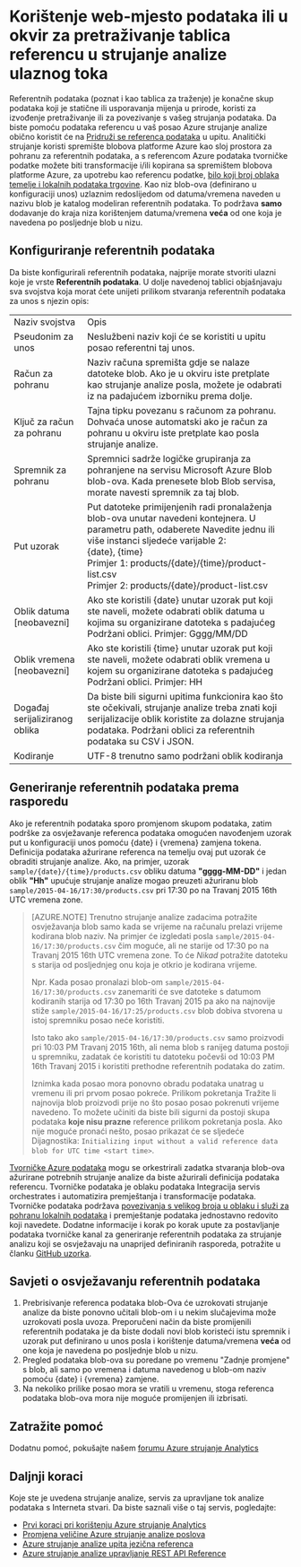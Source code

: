 <properties
    pageTitle="Korištenje referenci podataka i pretraživanja tablica u strujanje analize | Microsoft Azure"
    description="Korištenje referentnih podataka u upitu strujanje Analytics"
    keywords="Tablica za traženje referentnih podataka"
    services="stream-analytics"
    documentationCenter=""
    authors="jeffstokes72"
    manager="jhubbard"
    editor="cgronlun"/>

<tags
    ms.service="stream-analytics"
    ms.devlang="na"
    ms.topic="article"
    ms.tgt_pltfrm="na"
    ms.workload="data-services"
    ms.date="09/26/2016"
    ms.author="jeffstok"/>

# <a name="using-reference-data-or-lookup-tables-in-a-stream-analytics-input-stream"></a>Korištenje web-mjesto podataka ili u okvir za pretraživanje tablica referencu u strujanje analize ulaznog toka

Referentnih podataka (poznat i kao tablica za traženje) je konačne skup podataka koji je statične ili usporavanja mijenja u prirode, koristi za izvođenje pretraživanje ili za povezivanje s vašeg strujanja podataka. Da biste pomoću podataka referencu u vaš posao Azure strujanje analize obično koristit će na [Pridruži se referenca podataka](https://msdn.microsoft.com/library/azure/dn949258.aspx) u upitu. Analitički strujanje koristi spremište blobova platforme Azure kao sloj prostora za pohranu za referentnih podataka, a s referencom Azure podataka tvorničke podatke možete biti transformacije i/ili kopirana sa spremištem blobova platforme Azure, za upotrebu kao referencu podatke, [bilo koji broj oblaka temelje i lokalnih podataka trgovine](../data-factory/data-factory-data-movement-activities.md). Kao niz blob-ova (definirano u konfiguraciji unos) uzlaznim redoslijedom od datuma/vremena naveden u nazivu blob je katalog modeliran referentnih podataka. To podržava **samo** dodavanje do kraja niza korištenjem datuma/vremena **veća** od one koja je navedena po posljednje blob u nizu.

## <a name="configuring-reference-data"></a>Konfiguriranje referentnih podataka

Da biste konfigurirali referentnih podataka, najprije morate stvoriti ulazni koje je vrste **Referentnih podataka**. U dolje navedenoj tablici objašnjavaju sva svojstva koja morat ćete unijeti prilikom stvaranja referentnih podataka za unos s njezin opis:

<table>
<tbody>
<tr>
<td>Naziv svojstva</td>
<td>Opis</td>
</tr>
<tr>
<td>Pseudonim za unos</td>
<td>Neslužbeni naziv koji će se koristiti u upitu posao referentni taj unos.</td>
</tr>
<tr>
<td>Račun za pohranu</td>
<td>Naziv računa spremišta gdje se nalaze datoteke blob. Ako je u okviru iste pretplate kao strujanje analize posla, možete je odabrati iz na padajućem izborniku prema dolje.</td>
</tr>
<tr>
<td>Ključ za račun za pohranu</td>
<td>Tajna tipku povezanu s računom za pohranu. Dohvaća unose automatski ako je račun za pohranu u okviru iste pretplate kao posla strujanje analize.</td>
</tr>
<tr>
<td>Spremnik za pohranu</td>
<td>Spremnici sadrže logičke grupiranja za pohranjene na servisu Microsoft Azure Blob blob-ova. Kada prenesete blob Blob servisa, morate navesti spremnik za taj blob.</td>
</tr>
<tr>
<td>Put uzorak</td>
<td>Put datoteke primijenjenih radi pronalaženja blob-ova unutar navedeni kontejnera. U parametru path, odaberete Navedite jednu ili više instanci sljedeće varijable 2:<BR>{date}, {time}<BR>Primjer 1: products/{date}/{time}/product-list.csv<BR>Primjer 2: products/{date}/product-list.csv
</tr>
<tr>
<td>Oblik datuma [neobavezni]</td>
<td>Ako ste koristili {date} unutar uzorak put koji ste naveli, možete odabrati oblik datuma u kojima su organizirane datoteka s padajućeg Podržani oblici. Primjer: Gggg/MM/DD</td>
</tr>
<tr>
<td>Oblik vremena [neobavezni]</td>
<td>Ako ste koristili {time} unutar uzorak put koji ste naveli, možete odabrati oblik vremena u kojem su organizirane datoteka s padajućeg Podržani oblici. Primjer: HH</td>
</tr>
<tr>
<td>Događaj serijaliziranog oblika</td>
<td>Da biste bili sigurni upitima funkcionira kao što ste očekivali, strujanje analize treba znati koji serijalizacije oblik koristite za dolazne strujanja podataka. Podržani oblici za referentnih podataka su CSV i JSON.</td>
</tr>
<tr>
<td>Kodiranje</td>
<td>UTF-8 trenutno samo podržani oblik kodiranja</td>
</tr>
</tbody>
</table>

## <a name="generating-reference-data-on-a-schedule"></a>Generiranje referentnih podataka prema rasporedu

Ako je referentnih podataka sporo promjenom skupom podataka, zatim podrške za osvježavanje referenca podataka omogućen navođenjem uzorak put u konfiguraciji unos pomoću {date} i {vremena} zamjena tokena. Definicija podataka ažurirane referenca na temelju ovaj put uzorak će obraditi strujanje analize. Ako, na primjer, uzorak `sample/{date}/{time}/products.csv` obliku datuma **"gggg-MM-DD"** i jedan oblik **"Hh"** upućuje strujanje analize mogao preuzeti ažuriranu blob `sample/2015-04-16/17:30/products.csv` pri 17:30 po na Travanj 2015 16th UTC vremena zone.

> [AZURE.NOTE] Trenutno strujanje analize zadacima potražite osvježavanja blob samo kada se vrijeme na računalu prelazi vrijeme kodirana blob naziv. Na primjer će izgledati posla `sample/2015-04-16/17:30/products.csv` čim moguće, ali ne starije od 17:30 po na Travanj 2015 16th UTC vremena zone. To će *Nikad* potražite datoteku s starija od posljednjeg onu koja je otkrio je kodirana vrijeme.
> 
> Npr. Kada posao pronalazi blob-om `sample/2015-04-16/17:30/products.csv` zanemariti će sve datoteke s datumom kodiranih starija od 17:30 po 16th Travanj 2015 pa ako na najnovije stiže `sample/2015-04-16/17:25/products.csv` blob dobiva stvorena u istoj spremniku posao neće koristiti.
> 
> Isto tako ako `sample/2015-04-16/17:30/products.csv` samo proizvodi pri 10:03 PM Travanj 2015 16th, ali nema blob s ranijeg datuma postoji u spremniku, zadatak će koristiti tu datoteku počevši od 10:03 PM 16th Travanj 2015 i koristiti prethodne referentnih podataka do zatim.
> 
> Iznimka kada posao mora ponovno obradu podataka unatrag u vremenu ili pri prvom posao pokreće. Prilikom pokretanja Tražite li najnovija blob proizvodi prije no što posao posao pokrenuti vrijeme navedeno. To možete učiniti da biste bili sigurni da postoji skupa podataka **koje nisu prazne** reference prilikom pokretanja posla. Ako nije moguće pronaći nešto, posao prikazat će se sljedeće Dijagnostika: `Initializing input without a valid reference data blob for UTC time <start time>`.


[Tvorničke Azure podataka](https://azure.microsoft.com/documentation/services/data-factory/) mogu se orkestrirali zadatka stvaranja blob-ova ažurirane potrebnih strujanje analize da biste ažurirali definicija podataka referencu. Tvorničke podataka je oblaku podataka Integracija servis orchestrates i automatizira premještanja i transformacije podataka. Tvorničke podataka podržava [povezivanja s velikog broja u oblaku i služi za pohranu lokalnih podataka](../data-factory/data-factory-data-movement-activities.md) i premještanje podataka jednostavno redovito koji navedete. Dodatne informacije i korak po korak upute za postavljanje podataka tvorničke kanal za generiranje referentnih podataka za strujanje analizu koji se osvježavaju na unaprijed definiranih rasporeda, potražite u članku [GitHub uzorka](https://github.com/Azure/Azure-DataFactory/tree/master/Samples/ReferenceDataRefreshForASAJobs).

## <a name="tips-on-refreshing-your-reference-data"></a>Savjeti o osvježavanju referentnih podataka ##

1. Prebrisivanje referenca podataka blob-Ova će uzrokovati strujanje analize da biste ponovno učitali blob-om i u nekim slučajevima može uzrokovati posla uvoza. Preporučeni način da biste promijenili referentnih podataka je da biste dodali novi blob koristeći istu spremnik i uzorak put definirano u unos posla i korištenje datuma/vremena **veća** od one koja je navedena po posljednje blob u nizu.
2.  Pregled podataka blob-ova su poredane po vremenu "Zadnje promjene" s blob, ali samo po vremena i datuma navedenog u blob-om naziv pomoću {date} i {vremena} zamjene.
3.  Na nekoliko prilike posao mora se vratili u vremenu, stoga referenca podataka blob-ova mora nije moguće promijenjen ili izbrisati.

## <a name="get-help"></a>Zatražite pomoć
Dodatnu pomoć, pokušajte našem [forumu Azure strujanje Analytics](https://social.msdn.microsoft.com/Forums/en-US/home?forum=AzureStreamAnalytics)

## <a name="next-steps"></a>Daljnji koraci
Koje ste je uvedena strujanje analize, servis za upravljane tok analize podataka s Interneta stvari. Da biste saznali više o taj servis, pogledajte:

- [Prvi koraci pri korištenju Azure strujanje Analytics](stream-analytics-get-started.md)
- [Promjena veličine Azure strujanje analize poslova](stream-analytics-scale-jobs.md)
- [Azure strujanje analize upita jezična referenca](https://msdn.microsoft.com/library/azure/dn834998.aspx)
- [Azure strujanje analize upravljanje REST API Reference](https://msdn.microsoft.com/library/azure/dn835031.aspx)

<!--Link references-->
[stream.analytics.developer.guide]: ../stream-analytics-developer-guide.md
[stream.analytics.scale.jobs]: stream-analytics-scale-jobs.md
[stream.analytics.introduction]: stream-analytics-introduction.md
[stream.analytics.get.started]: stream-analytics-get-started.md
[stream.analytics.query.language.reference]: http://go.microsoft.com/fwlink/?LinkID=513299
[stream.analytics.rest.api.reference]: http://go.microsoft.com/fwlink/?LinkId=517301
